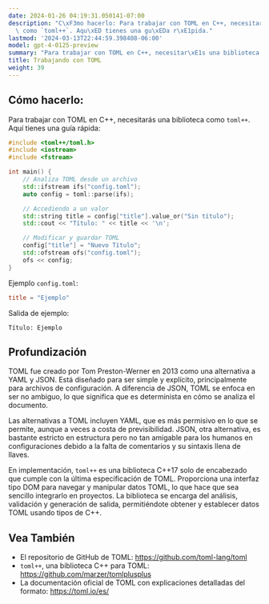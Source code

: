 ```yaml
---
date: 2024-01-26 04:19:31.050141-07:00
description: "C\xF3mo hacerlo: Para trabajar con TOML en C++, necesitar\xE1s una biblioteca\
  \ como `toml++`. Aqu\xED tienes una gu\xEDa r\xE1pida."
lastmod: '2024-03-13T22:44:59.398408-06:00'
model: gpt-4-0125-preview
summary: "Para trabajar con TOML en C++, necesitar\xE1s una biblioteca como `toml++`."
title: Trabajando con TOML
weight: 39
---
```


## Cómo hacerlo:
Para trabajar con TOML en C++, necesitarás una biblioteca como `toml++`. Aquí tienes una guía rápida:

```C++
#include <toml++/toml.h>
#include <iostream>
#include <fstream>

int main() {
    // Analiza TOML desde un archivo
    std::ifstream ifs("config.toml");
    auto config = toml::parse(ifs);

    // Accediendo a un valor
    std::string title = config["title"].value_or("Sin título");
    std::cout << "Título: " << title << '\n';

    // Modificar y guardar TOML
    config["title"] = "Nuevo Título";
    std::ofstream ofs("config.toml");
    ofs << config;
}
```

Ejemplo `config.toml`:
```toml
title = "Ejemplo"
```

Salida de ejemplo:
```plaintext
Título: Ejemplo
```

## Profundización
TOML fue creado por Tom Preston-Werner en 2013 como una alternativa a YAML y JSON. Está diseñado para ser simple y explícito, principalmente para archivos de configuración. A diferencia de JSON, TOML se enfoca en ser no ambiguo, lo que significa que es determinista en cómo se analiza el documento.

Las alternativas a TOML incluyen YAML, que es más permisivo en lo que se permite, aunque a veces a costa de previsibilidad. JSON, otra alternativa, es bastante estricto en estructura pero no tan amigable para los humanos en configuraciones debido a la falta de comentarios y su sintaxis llena de llaves.

En implementación, `toml++` es una biblioteca C++17 solo de encabezado que cumple con la última especificación de TOML. Proporciona una interfaz tipo DOM para navegar y manipular datos TOML, lo que hace que sea sencillo integrarlo en proyectos. La biblioteca se encarga del análisis, validación y generación de salida, permitiéndote obtener y establecer datos TOML usando tipos de C++.

## Vea También
- El repositorio de GitHub de TOML: https://github.com/toml-lang/toml
- `toml++`, una biblioteca C++ para TOML: https://github.com/marzer/tomlplusplus
- La documentación oficial de TOML con explicaciones detalladas del formato: https://toml.io/es/
